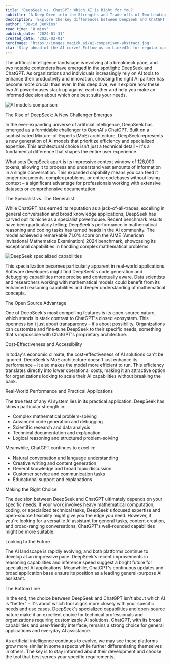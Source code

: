 ```yaml
---
title: 'DeepSeek vs. ChatGPT: Which AI is Right for You?'
subtitle: 'A Deep Dive into the Strengths and Trade-offs of Two Leading AI Models'
description: 'Explore the key differences between DeepSeek and ChatGPT in this comprehensive comparison. Learn about DeepSeek\'s specialized capabilities in mathematics and coding, its open-source advantage, and how it compares to ChatGPT\'s broad-ranging capabilities. Discover which AI solution best fits your specific needs and use cases.'
author: 'David Jenkins'
read_time: '8 mins'
publish_date: '2024-01-31'
created_date: '2025-02-01'
heroImage: 'https://images.magick.ai/ai-comparison-abstract.jpg'
cta: 'Stay ahead of the AI curve! Follow us on LinkedIn for regular updates on the latest developments in AI technology and expert insights into tools like DeepSeek and ChatGPT.'
---
```


The artificial intelligence landscape is evolving at a breakneck pace, and two notable contenders have emerged in the spotlight: DeepSeek and ChatGPT. As organizations and individuals increasingly rely on AI tools to enhance their productivity and innovation, choosing the right AI partner has become more crucial than ever. In this deep dive, we'll explore how these two AI powerhouses stack up against each other and help you make an informed decision about which one best suits your needs.

![AI models comparison](https://i.magick.ai/PIXE/1738442209321_magick_img.webp)

The Rise of DeepSeek: A New Challenger Emerges

In the ever-expanding universe of artificial intelligence, DeepSeek has emerged as a formidable challenger to OpenAI's ChatGPT. Built on a sophisticated Mixture-of-Experts (MoE) architecture, DeepSeek represents a new generation of AI models that prioritize efficiency and specialized expertise. This architectural choice isn't just a technical detail – it's a fundamental difference that shapes the entire user experience.

What sets DeepSeek apart is its impressive context window of 128,000 tokens, allowing it to process and understand vast amounts of information in a single conversation. This expanded capability means you can feed it longer documents, complex problems, or entire codebases without losing context – a significant advantage for professionals working with extensive datasets or comprehensive documentation.

The Specialist vs. The Generalist

While ChatGPT has earned its reputation as a jack-of-all-trades, excelling in general conversation and broad knowledge applications, DeepSeek has carved out its niche as a specialist powerhouse. Recent benchmark results have been particularly telling; DeepSeek's performance in mathematical reasoning and coding tasks has turned heads in the AI community. The model achieved a remarkable 71.0% score on the AIME (American Invitational Mathematics Examination) 2024 benchmark, showcasing its exceptional capabilities in handling complex mathematical problems.

![DeepSeek specialized capabilities](https://i.magick.ai/PIXE/1738442209325_magick_img.webp)

This specialization becomes particularly apparent in real-world applications. Software developers might find DeepSeek's code generation and debugging capabilities more precise and contextually aware. Data scientists and researchers working with mathematical models could benefit from its enhanced reasoning capabilities and deeper understanding of mathematical concepts.

The Open Source Advantage

One of DeepSeek's most compelling features is its open-source nature, which stands in stark contrast to ChatGPT's closed ecosystem. This openness isn't just about transparency – it's about possibility. Organizations can customize and fine-tune DeepSeek to their specific needs, something that's impossible with ChatGPT's proprietary architecture.

Cost-Effectiveness and Accessibility

In today's economic climate, the cost-effectiveness of AI solutions can't be ignored. DeepSeek's MoE architecture doesn't just enhance its performance – it also makes the model more efficient to run. This efficiency translates directly into lower operational costs, making it an attractive option for organizations looking to scale their AI capabilities without breaking the bank.

Real-World Performance and Practical Applications

The true test of any AI system lies in its practical application. DeepSeek has shown particular strength in:

- Complex mathematical problem-solving
- Advanced code generation and debugging
- Scientific research and data analysis
- Technical documentation and explanation
- Logical reasoning and structured problem-solving

Meanwhile, ChatGPT continues to excel in:

- Natural conversation and language understanding
- Creative writing and content generation
- General knowledge and broad topic discussion
- Customer service and communication tasks
- Educational support and explanations

Making the Right Choice

The decision between DeepSeek and ChatGPT ultimately depends on your specific needs. If your work involves heavy mathematical computation, coding, or specialized technical tasks, DeepSeek's focused expertise and open-source flexibility might give you the edge you need. However, if you're looking for a versatile AI assistant for general tasks, content creation, and broad-ranging conversations, ChatGPT's well-rounded capabilities might be more suitable.

Looking to the Future

The AI landscape is rapidly evolving, and both platforms continue to develop at an impressive pace. DeepSeek's recent improvements in reasoning capabilities and inference speed suggest a bright future for specialized AI applications. Meanwhile, ChatGPT's continuous updates and broad application base ensure its position as a leading general-purpose AI assistant.

The Bottom Line

In the end, the choice between DeepSeek and ChatGPT isn't about which AI is "better" – it's about which tool aligns more closely with your specific needs and use cases. DeepSeek's specialized capabilities and open-source nature make it an excellent choice for technical professionals and organizations requiring customizable AI solutions. ChatGPT, with its broad capabilities and user-friendly interface, remains a strong choice for general applications and everyday AI assistance.

As artificial intelligence continues to evolve, we may see these platforms grow more similar in some aspects while further differentiating themselves in others. The key is to stay informed about their development and choose the tool that best serves your specific requirements.